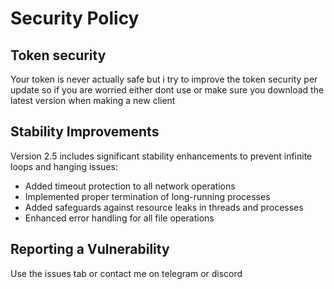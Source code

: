 # Security Policy

## Token security

Your token is never actually safe but i try to improve the token security per update
so if you are worried either dont use or make sure you download the latest version when making a new client

## Stability Improvements

Version 2.5 includes significant stability enhancements to prevent infinite loops and hanging issues:

- Added timeout protection to all network operations
- Implemented proper termination of long-running processes
- Added safeguards against resource leaks in threads and processes
- Enhanced error handling for all file operations

## Reporting a Vulnerability

Use the issues tab or contact me on telegram or discord
